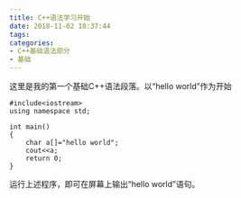 ```yaml
---
title: C++语法学习开始
date: 2018-11-02 18:37:44
tags: 
categories: 
- C++基础语法部分
- 基础
---
```

这里是我的第一个基础C++语法段落。以“hello world”作为开始
```
#include<iostream>
using namespace std;

int main()
{
	char a[]="hello world";
	cout<<a;
	return 0;
}
```

运行上述程序，即可在屏幕上输出“hello world”语句。
